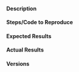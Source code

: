 <!-- Instructions For Filing a Bug: https://github.com/giotto-ai/giotto-time/blob/master/CONTRIBUTING.rst -->

#### Description
<!-- Example: Joblib Error thrown when calling fit on VietorisRipsPersistence 
-->

#### Steps/Code to Reproduce
<!--
If the code is too long, feel free to put it in a public gist and link
it in the issue: https://gist.github.com
-->

#### Expected Results
<!-- Example: No error is thrown. Please paste or describe the expected results.-->

#### Actual Results
<!-- Please paste or specifically describe the actual output or traceback. -->

#### Versions
<!--
Please run the following snippet and paste the output below.
import platform; print(platform.platform())
import sys; print("Python", sys.version)
import numpy; print("NumPy", numpy.__version__)
import scipy; print("SciPy", scipy.__version__)
import joblib; print("joblib", joblib.__version__)
import sklearn; print("Scikit-Learn", sklearn.__version__)
import giotto; print("giotto-Learn", giotto.__version__)
import gtime; print("giotto-time", gtime.__version__)
-->


<!-- Thanks for contributing! -->
